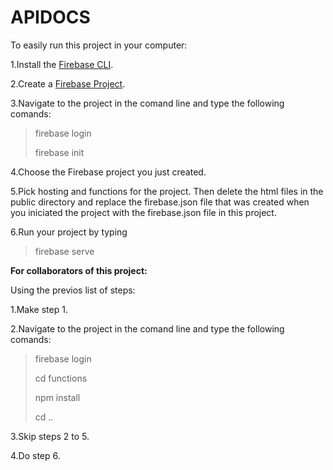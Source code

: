 # APIDOCS

To easily run this project in your computer:

1.Install the [Firebase CLI](https://firebase.google.com/docs/cli).

2.Create a [Firebase Project](https://console.firebase.google.com/). 

3.Navigate to the project in the comand line and type the following comands:

  >firebase login
  >
  >firebase init
  
4.Choose the Firebase project you just created.

5.Pick hosting and functions for the project. Then delete the html files in the public directory and replace the firebase.json file that was created when you iniciated the project with the firebase.json file in this project.

6.Run your project by typing

  >firebase serve

**For collaborators of this project:**

Using the previos list of steps:

1.Make step 1. 

2.Navigate to the project in the comand line and type the following comands:

  >firebase login
  >
  >cd functions
  >
  >npm install
  >
  >cd ..

3.Skip steps 2 to 5. 

4.Do step 6.

